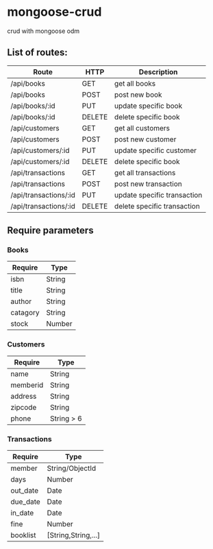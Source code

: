 # mongoose-crud
crud with mongoose odm

## List of routes:
| Route | HTTP | Description |
|-------|------|-------------|
| /api/books | GET | get all books |
| /api/books | POST | post new book |
| /api/books/:id | PUT | update specific book |
| /api/books/:id | DELETE | delete specific book |
| /api/customers | GET | get all customers |
| /api/customers | POST | post new customer |
| /api/customers/:id | PUT | update specific customer |
| /api/customers/:id | DELETE | delete specific book |
| /api/transactions | GET | get all transactions |
| /api/transactions | POST | post new transaction |
| /api/transactions/:id | PUT | update specific transaction |
| /api/transactions/:id | DELETE | delete specific transaction |


## Require parameters
### Books
| Require | Type |
|---------|------|
| isbn | String |
| title | String |
| author | String |
| catagory | String |
| stock | Number |

### Customers
| Require | Type |
|---------|------|
| name | String |
| memberid | String |
| address | String |
| zipcode | String |
| phone | String > 6 |

### Transactions
| Require | Type |
|---------|------|
| member | String/ObjectId |
| days | Number |
| out_date | Date |
| due_date | Date |
| in_date | Date |
| fine | Number |
| booklist | [String,String,...] |